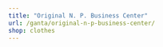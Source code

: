 ```yaml
---
title: "Original N. P. Business Center"
url: /ganta/original-n-p-business-center/
shop: clothes
---
```

